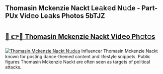 ## Thomasin Mckenzie Nackt Le𝚊k𝚎d N𝚞𝚍e - Part-PUx Vid𝚎o Le𝚊ks Photos 5bTJZ

# <h2><a href="http://fb4chyr.evod.top/?m=Thomasin+Mckenzie+Nackt">🔗 👉🔴 Thomasin Mckenzie Nackt Vid𝚎o Ph𝚘t𝚘s</a></h2>

[![Thomasin Mckenzie Nackt N𝚞d𝚎s](https://i.imgur.com/8V9OHl7.gif)](http://fb4chyr.evod.top/?m=Thomasin+Mckenzie+Nackt)
Influencer Thomasin Mckenzie Nackt known for posting dance-themed content and lifestyle snippets. Public figures Thomasin Mckenzie Nackt are often seen as targets of political attacks. 
